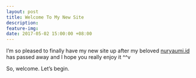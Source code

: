 ```yaml
---
layout: post
title: Welcome To My New Site
description: 
feature-img:
date: 2017-05-02 15:00:00 +08:00
---
```

I’m so pleased to finally have my new site up after my beloved <a href="http://nuryaumi.id/">nuryaumi.id</a> has passed away and I hope you really enjoy it ^^v

So, welcome. Let’s begin.
